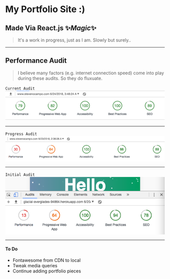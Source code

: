 # My Portfolio Site :)
## Made Via React.js :sparkles:*Magic*:sparkles:

> It's a work in progress, just as I am. Slowly but surely..

***
## Performance Audit
> I believe many factors (e.g. internet connection speed) come into play during these audits. So they do fluxuate.

`Current Audit`
![current](./src/assets/Current.png)

***

`Progress Audit`
![progress](./src/assets/Progress.png)

***

`Initial Audit`
![initial](./src/assets/Start.png)

***

#### To Do
* Fontawesome from CDN to local
* Tweak media queries
* Continue adding portfolio pieces
